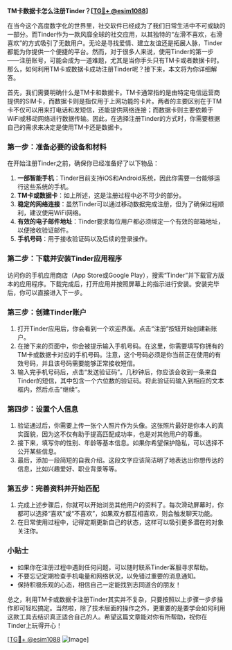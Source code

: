 **TM卡数据卡怎么注册Tinder？[[TG💪+ @esim1088](https://t.me/s/esim1088)]**

在当今这个高度数字化的世界里，社交软件已经成为了我们日常生活中不可或缺的一部分。而Tinder作为一款风靡全球的社交应用，以其独特的“左滑不喜欢，右滑喜欢”的方式吸引了无数用户。无论是寻找爱情、建立友谊还是拓展人脉，Tinder都能为你提供一个便捷的平台。然而，对于很多人来说，使用Tinder的第一步——注册账号，可能会成为一道难题，尤其是当你手头只有TM卡或者数据卡时。那么，如何利用TM卡或数据卡成功注册Tinder呢？接下来，本文将为你详细解答。

首先，我们需要明确什么是TM卡和数据卡。TM卡通常指的是由特定电信运营商提供的SIM卡，而数据卡则是指仅用于上网功能的卡片。两者的主要区别在于TM卡不仅可以用来打电话和发短信，还能提供网络连接；而数据卡则主要依赖于WiFi或移动网络进行数据传输。因此，在选择注册Tinder的方式时，你需要根据自己的需求来决定是使用TM卡还是数据卡。

### 第一步：准备必要的设备和材料

在开始注册Tinder之前，确保你已经准备好了以下物品：

1. **一部智能手机**：Tinder目前支持iOS和Android系统，因此你需要一台能够运行这些系统的手机。
2. **TM卡或数据卡**：如上所述，这是注册过程中必不可少的部分。
3. **稳定的网络连接**：虽然Tinder可以通过移动数据完成注册，但为了确保过程顺利，建议使用WiFi网络。
4. **有效的电子邮件地址**：Tinder要求每位用户都必须绑定一个有效的邮箱地址，以便接收验证邮件。
5. **手机号码**：用于接收验证码以及后续的登录操作。

### 第二步：下载并安装Tinder应用程序

访问你的手机应用商店（App Store或Google Play），搜索“Tinder”并下载官方版本的应用程序。下载完成后，打开应用并按照屏幕上的指示进行安装。安装完毕后，你可以直接进入下一步。

### 第三步：创建Tinder账户

1. 打开Tinder应用后，你会看到一个欢迎界面。点击“注册”按钮开始创建新账户。
2. 在接下来的页面中，你会被提示输入手机号码。在这里，你需要填写你拥有的TM卡或数据卡对应的手机号码。注意，这个号码必须是你当前正在使用的有效号码，并且该号码需要能够正常接收短信。
3. 输入完手机号码后，点击“发送验证码”。几秒钟后，你应该会收到一条来自Tinder的短信，其中包含一个六位数的验证码。将此验证码输入到相应的文本框内，然后点击“继续”。

### 第四步：设置个人信息

1. 验证通过后，你需要上传一张个人照片作为头像。这张照片最好是你本人的真实面貌，因为这不仅有助于提高匹配成功率，也是对其他用户的尊重。
2. 接下来，填写你的性别、年龄等基本信息。如果你希望保护隐私，可以选择不公开某些信息。
3. 最后，添加一段简短的自我介绍。这段文字应该简洁明了地表达出你想传达的信息，比如兴趣爱好、职业背景等等。

### 第五步：完善资料并开始匹配

1. 完成上述步骤后，你就可以开始浏览其他用户的资料了。每次滑动屏幕时，你都可以选择“喜欢”或“不喜欢”，如果双方都互相喜欢，则会触发聊天功能。
2. 在日常使用过程中，记得定期更新自己的状态，这样可以吸引更多潜在的对象关注你。

### 小贴士

- 如果你在注册过程中遇到任何问题，可以随时联系Tinder客服寻求帮助。
- 不要忘记定期检查手机电量和网络状况，以免错过重要的消息通知。
- 保持积极乐观的心态，相信自己一定能找到志同道合的朋友！

总之，利用TM卡或数据卡注册Tinder其实并不复杂，只要按照以上步骤一步步操作即可轻松搞定。当然啦，除了技术层面的操作之外，更重要的是要学会如何利用这款工具去结识真正适合自己的人。希望这篇文章能对你有所帮助，祝你在Tinder上玩得开心！

[[TG💪+ @esim1088](https://t.me/s/esim1088) ![Image](https://i.postimg.cc/4NQfJmqS/Snipaste-2025-05-13-00-14-12.png)]